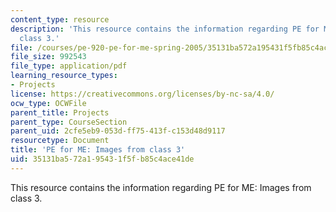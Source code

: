 ```yaml
---
content_type: resource
description: 'This resource contains the information regarding PE for ME: Images from
  class 3.'
file: /courses/pe-920-pe-for-me-spring-2005/35131ba572a195431f5fb85c4ace41de_MITPE_920S05_3.pdf
file_size: 992543
file_type: application/pdf
learning_resource_types:
- Projects
license: https://creativecommons.org/licenses/by-nc-sa/4.0/
ocw_type: OCWFile
parent_title: Projects
parent_type: CourseSection
parent_uid: 2cfe5eb9-053d-ff75-413f-c153d48d9117
resourcetype: Document
title: 'PE for ME: Images from class 3'
uid: 35131ba5-72a1-9543-1f5f-b85c4ace41de
---
```

This resource contains the information regarding PE for ME: Images from class 3.